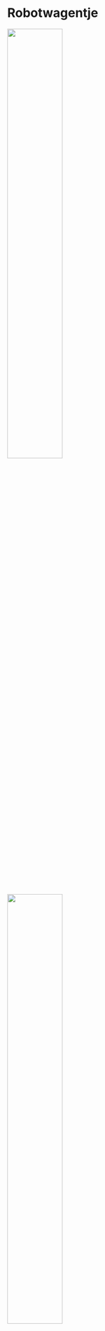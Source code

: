 # Robotwagentje

<img src="./pictures/as-is/robotwagen_as-is_total.jpg" width="50%"><br>


<img src="./pictures/AP_logo_basis_rgb.png" width="50%"><br>

<br>
<br>
<br>
<br>
<br>
<br>

Bavo Debraekeleer<br>
Docent: Marc Smets en Maarten Luyts<br>

Smart Systems, major Internet of Things, Elektronica-ICT<br>
AP Hogeschool<br>
Academiejaar 2021-2022

<a href="https://bavodebraekeleer.github.io/bavod-robotwagentje-analyse/#/">Robotwagentje Analyse GitHub Pages</a><br>
<a href="https://ap-it-gh.github.io/ssys-cursus/#/deliverables/analyse">Smart Systems GitHub Pages</a><br>


---

# Probleemstelling

Ontwerp van een schakelingen om een robotwagentje aan te sturen.
Dit opgedeeld in twee deel schakelingen.
Een hoofd PCB met een ESP32, als ook een dochter PCB met een ATMega en sensoren om de sturing te kunnen realiseren.
De vereisten zijn omschreven in de To-Be Situatie.

---

## As-Is Situatie

<img src="./pictures/as-is/robotwagen_as-is_total.jpg" width="50%">

Grote PCB met enkel through hole componenten en screw terminals.

Eigenschappen:
 - Gebruik ESP32-WROOM-32 Dev. Kit
 - Voltage Regulator LM7805 through hole
 - Motord river SN754410 through hole + 2x 2 motor pins: 1A, 1B, 2A, 2B
 - 4x LED's: 1x rood, 2x geel, 1x groen
 - LCD scherm module, I²C pins op PCB: GND, SDA, SCL, 3V3
 - Ultrasoon module aansluiting: 5V, TRIG, ECHO, GND
 - 3 voeding pins: 3V3, 5V, GND
 - 2 pin aansluiting: 3V3, PQ_L
 - 2x 2 GPIO spare pins

---

## To-Be Situatie of Systeemspecificaties

### Opdracht doelen

 - Sensoren toepassen in een praktische schakeling.
 - Voldoende materiaal genereren voor gebruik in het eerste jaar.
 - Besturing voorzien.


### Sturingsschakeling vereisten:

Dit is de hoofd PCB.

 - ESP32-WROVER-B microcontroller module zelf integreren in PCB.
 - SMD componenten gebruiken.
 - 2x UART connectoren
 - 3x I²C connectoren
 - Voltage regulator LDL1117 SMD
	- 5V
	- 3.3V
 - Polariteitsbeveiliging
 - 2x SMD Motor driver
	- 7.2V
	- 700mA (Start stroom = 6x nominale stroom)
	- Prijs < €1
	- EMK beveiligingsdiode in tegen polariteit. Misschien reeds aanwezig op IC. Best altijd extra diode bij plaatsen voor de zekerheid.
 - OLED-scherm met I²C-sturing op PCB
 - Mounting drill holes, voor bevestiging op wagentje
 - Batterij aansluiting (GND, VCC)


### Sensorenschakeling vereisten:

Samen op één dochter PCB of opgedeeld in meerdere PCB bordjes.

 - ATMega328p
 - Ultrasoon + IR afstandssensoren
 - 8 channel IR Line tracker


### Besturing

 - Modus selectie
 - Manuele bediengingsmodus
 - Automatisch rijden (afstandsmetingen)
 - Volgens vast patroon rijden (lijn volgen)

Er moeten ook een aantal verkeer signalisaties ontwikkeld worden zoals verkeerslichten, slagbomen, enz.<br>
Deze moeten dienen om de software van het wagentje te kunnen testen.

---

## Mindmap

### Interactieve Mindmap
<iframe width="1000" height="1000" src="https://miro.com/app/embed/uXjVOER2lsE=/?pres=1&frameId=3458764521281290834" frameBorder="0" scrolling="no" allowFullScreen></iframe>

### Mindmap afbeelding
<img src="./pictures/diagrams/mindmap.jpg" alt="Mindmap afbeelding" width="100%"><br>
<a href="./pictures/diagrams/mindmap.jpg">Minddmpa afbeelding openen.</a><br>


---

# Hardware Analyse

## Blokschema

### Interactief Blokschema
<iframe width="1000" height="1000" src="https://miro.com/app/embed/uXjVOEQMNko=/?pres=1&frameId=3458764523376607643" frameBorder="0" scrolling="no" allowFullScreen></iframe>

### Blokschema afbeelding
<img src="./pictures/diagrams/blokschema_v5.jpg" alt="Blokschema afbeelding" width="100%"><br>
<a href="./pictures/diagrams/blokschema_v5.jpg">Blokschema afbeelding openen.</a><br>


---

## Specificaties

Reference websites:
 - <a href="https://be.farnell.com/">Farnell</a><br>
 - <a href="https://www.mouser.be/">Mouser</a><br>
 - <a href="https://www.digikey.be/">Digi-Key</a><br>
 - <a href="https://www.tinytronics.nl/shop/nl">TinyTronics</a><br>
 - <a href="https://octopart.com/">Octopart</a><br>
 - <a href="https://componentsearchengine.com/">Component Search Engine</a><br>

### Hoofd PCB: Sturingsschakeling

#### Microcontroller

<table style="width: 100%">
<colgroup>
    <col span="1" style="width: 15%;">
    <col span="2" style="width: 30%;">
    <col span="3" style="width: 40%;">
	<col span="4" style="width: 25%;">
</colgroup>
<tr>
    <th>Naam</th>
    <th>Eigenschappen</th>
    <th>Argumentatie</th>
    <th>Data</th>
</tr>
<tr>
    <td>ESP32-WROVER</td>
    <td>
        <ul>
            	<li><b>ESP32 REV1 microcontroller</b></li>
		<li>Core: ESP32-D0WDQ6</li>
		<li>SPI flash: 4 MB, 32 Mbits, 3.3 V</li>
		<li>PSRAM: 64Mbits</li>
		<li>Crystal: 40 MHz</li>
            	<li>V<sub>cc</sub> = 3.0 - 3.6 V</li>
            	<li>I<sub>operating</sub> = 80 mA</li>
		<li>I<sub>min delivered by power supply</sub> = 500 mA</li>
		<li>Module interfaces: SD card, UART, SPI, SDIO, I2C, LED PWM, Motor PWM, I2S, IR, pulse counter, GPIO, capacitive touch sensor, ADC, DAC, TWAI.</li>
		<li>On-chip sensor: Hall sensor</li>
		<li>Operating temperature: -40°C ~ +85°C</li>
		<li><i>Eenheidsprijs: €5,50</i></li>
		<li><i>Lead time: onbekend (op voorraad)</i></li>
        </ul>
    </td>
	<td>
		ESP32 module die beschikbaar is in het labo.
	</td>
    <td>
		<a href="./datasheets/esp32-wrover_datasheet_en-1223875.pdf">Datasheet Module</a><br>
		<a href="./datasheets/esp32_datasheet_en.pdf">Datasheet ESP32</a><br>
		<a href="./datasheets/esp32_hardware_design_guidelines_en.pdf">Hardware Design Guidelines</a><br>
		<a href="https://www.tinytronics.nl/shop/nl/communicatie-en-signalen/draadloos/wi-fi/modules/esp32-wrover-wifi-module-pcb-antenne-aansluiting">Winkel TinyTronics</a><br>
	</td>
</tr>
<tr>
    <td>ESP32-WROOM-32</td>
    <td>
        <ul>
            	<li><b>ESP32 microcontroller</b></li>
		<li>Core: ESP32-D0WD</li>
		<li>SPI flash: 4 MB, 32 Mbits, 3.3 V</li>
		<li>Crystal: 40 MHz</li>
            	<li>V<sub>cc</sub> = 3.0 - 3.6 V</li>
            	<li>I<sub>operating</sub> = 80 mA</li>
		<li>I<sub>min delivered by power supply</sub> = 500 mA</li>
		<li>Module interfaces: SD card, UART, SPI, SDIO, I2C, LED PWM, Motor PWM, I2S, IR, pulse counter, GPIO, capacitive touch sensor, ADC, DAC, TWAI.</li>
		<li>On-chip sensor: Hall sensor</li>
		<li>Operating temperature: -40°C ~ +85°C</li>
		<li><i>Eenheidsprijs: €4,68</i></li>
		<li><i>Lead time: 10 weken (op voorraad)</i></li>
        </ul>
    </td>
	<td>
		Alternatieve versie van de ESP32 module.
	</td>
    <td>
		<a href="./datasheets/esp32_wroom_32d_esp32_wroom_32u_datasheet_en-1365844.pdf">Datasheet Module</a><br>
		<a href="./datasheets/esp32_datasheet_en.pdf">Datasheet ESP32</a><br>
		<a href="./datasheets/esp32_hardware_design_guidelines_en.pdf">Hardware Design Guidelines</a><br>
		<a href="https://www.digikey.be/nl/products/detail/espressif-systems/ESP32-WROOM-32/8544298">Winkel Digi-Key</a><br>
		<a href="https://www.elektor.nl/wemos-lolin-esp32-oled-display-module-for-arduino"Alternatieve kit met OLED</a><br>
	</td>
</tr>
</table>

#### Sturing

<table style="width: 100%">
<colgroup>
    <col span="1" style="width: 15%;">
    <col span="2" style="width: 30%;">
    <col span="3" style="width: 40%;">
	<col span="4" style="width: 25%;">
</colgroup>
<tr>
    <th>Naam</th>
    <th>Eigenschappen</th>
    <th>Argumentatie</th>
    <th>Data</th>
</tr>
<tr>
    <td>SN754410NE</td>
    <td>
        <ul>
            	<li><b>Quadruple Half-H Driver</b></li>
		<li>Through-hole IC met 2 drivers</li>
		<li>Package: DIP</li>
            	<li>V<sub>cc</sub> = -0.5 - +36 V</li>
		<li>V<sub>O</sub> = -3 - +3 V</li>
            	<li>I<sub>O</sub> = ±1 A</li>
		<li>Power dissipation P<sub>D</sub> = 2.078 W</li>
		<li>Minimized Power Dissipation</li>
		<li><i>Eenheidsprijs: 2,93 - 2,48€</i></li>
		<li><i>Lead time: 26 weken (op voorraad)</i></li>
        </ul>
    </td>
    <td>
	    	Motor driver through-hole als vervanging door laattijdige beschikbaarheid van de TC78H621FN.
	    	Deze is duurder, maar was reeds beschikbaar in het labo.
	    	Heeft ook een veel betere power dissipatie.
	    	
	</td>
    <td>
		<a href="./datasheets/sn754410.pdf">Datasheet</a><br>
	    	<a href="https://www.ti.com/product/SN754410?utm_source=google&utm_medium=cpc&utm_campaign=asc-mdbu-null-prodfolderdynamic-cpc-pf-google-wwe&utm_content=prodfolddynamic&ds_k=DYNAMIC+SEARCH+ADS&DCM=yes&gclid=CjwKCAjwqauVBhBGEiwAXOepkR7X_TbQLSMPEBN6Gi4rnnN5Pa6-_hU9Kx01femBMrHHq_HA4ZuNsRoCKgEQAvD_BwE&gclsrc=aw.ds">Website fabrikant</a><br>
		<a href="https://be.farnell.com/texas-instruments/sn754410ne/ic-peripheral-driver-half-h-1a/dp/3118977?ost=SN754410">Winkel Farnell</a><br>
	</td>
</tr>
<tr>
    <td>TC78H621FNG</td>
    <td>
        <ul>
            	<li><b>Stepping motor drivers</b></li>
		<li>Full, Half step resolution / Phase inputs</li>
		<li>2-phase bipolar stepper + full bridge driver</li>
		<li>SMD IC met 2 drivers</li>
		<li>Package: P-TSSOP16-0505-0.65-001</li>
            	<li>V<sub>cc</sub> = 2.8 - 14 V</li>
		<li>V<sub>OUT</sub> = 18 V</li>
            	<li>I<sub>OUT</sub> = 1.1 A</li>
		<li>Power dissipation P<sub>D</sub> = 0.78 W</li>
		<li><i>Eenheidsprijs: 1,66 - 0,82€</i></li>
		<li><i>Lead time: 26 weken (op voorraad)</i></li>
        </ul>
    </td>
    <td>
	    	Motor driver aangegeven door docent als te gebruiken IC en op voorraad in het labo.
	    	
	</td>
    <td>
		<a href="./datasheets/TC78H621FNG_TOSC-S-A0003869562-1.pdf">Datasheet</a><br>
	    	<a href="https://toshiba.semicon-storage.com/ap-en/semiconductor/product/motor-driver-ics/stepping-motor-driver-ics/detail.TC78H621FNG.html">Website fabrikant</a><br>
		<a href="https://www.digikey.com/en/products/detail/toshiba-semiconductor-and-storage/TC78H621FNG-EL/9351603">Winkel Digi-Key</a><br>
	</td>
</tr>
<tr>
    <td>LA6583MC-AH</td>
    <td>
        <ul>
            	<li><b>Motor driver</b></li>
		<li>Single Phase Driver With Hall Sensor Method (no Speed Control)</li>
		<li>SMD IC</li>
		<li>Output Configuration: Half Bridge, 2 outputs</li>
            	<li>V<sub>cc</sub> = 2.8 - 14 V</li>
		<li>V<sub>cc max</sub> = 15 V</li>
		<li>I<sub>cc drive</sub> = 4 - 6 - 9 mA</li>
            	<li>I<sub>OUT max</sub> = 800 mA</li>
		<li><i>Eenheidsprijs: 0,526€</i></li>
		<li><i>Lead time: onbekend (op voorraad)</i></li>
        </ul>
    </td>
    <td>
	    	Alternatieve Motor Driver als eerste voorgesteld door docent.
		Deze Motor Driver heeft twee outputs en wordt gebruikt om één motor aan te sturen in twee richtingen.
		Voor twee motors zijn er dus twee nodig in de schakeling.
		Een enkele IC om de twee motors aan te sturen komt veel duurder uit of zijn niet op voorraad.
		<a href="https://www.mouser.be/ProductDetail/Toshiba/TB6612FNGC8EL?qs=rsevcuukUAy2UalRuv4E%2FQ%3D%3D">Alternatief: TB6612FNG</a><br>
	</td>
    <td>
		<a href="./datasheets/LA6583MC-AH.pdf">Datasheet</a><br>
		<a href="https://be.farnell.com/on-semiconductor/la6583mc-ah/mtr-drvr-sngl-phase-fan-motor/dp/2728202?st=LA6583MC-AH">Winkel</a><br>
	</td>
</tr>
<tr>
    <td>Merkloos OLED 0.96" SPI</td>
    <td>
        <ul>
		<li><b>0.96" OLED Display 128x64</b></li>
		<li>V<sub>cc</sub> = 3.3 - 5 V</li>
		<li>I<sub>cc</sub> = 9 - 15 mA</li>
		<li>Controller: SSD1315</li>
		<li>Comm protocol: SPI of I²C</li>
		<li>Connector: 7 PIN's</li>
		<li>Afmetingen: 27.8 x 27.3 x 4.3 mm</li>
		<li>Drill holes: 2 mm diameter, ~1 mm van de rand</li>
		<li><i>Eenheidsprijs: €4,60 - €7,00</i></li>
		<li><i>Lead time: onbekend (op voorraad)</i></li>
        </ul>
    </td>
    <td>
		Er wordt hier gekozen voor een module omdat losse OLED displays moeilijk vindbaar zijn en/of duurder uitkomen, en meer werk zijn.
		Deze merkloze verzie is op voorraad in het labo en kan werken op I²C mits kleine aanpassingen aan de PCB.
		I²C aansluitingen: D0 = SCL, D1 = SDA, DC & CS = GND, RST = Solderen
		Goedkoper alternatief: Seeed Studio Grove 104020208
		<a href="https://www.distrelec.biz/en/ssd1315-grove-96-128-64-monochrome-oled-display-seeed-studio-104020208/p/30164993?utm_source=octoX&utm_medium=cse&utm_campaign=octo-feed&ext_cid=ceoctaqzzen-na">Winkel Distrelec</a><br>
		<a href="https://wiki.seeedstudio.com/Grove-OLED-Display-0.96-SSD1315/">Fabrikant product info</a><br>
		Enkele alternatieven van TinyTronics met I²C PIN connectors in meerdere formaten:
		<a href="https://www.tinytronics.nl/shop/nl/displays/oled/0.96-inch-oled-display-128*64-pixels-wit-i2c">0.96" 128x64 SSD1306 voor €7,00</a><br>
		<a href="https://www.tinytronics.nl/shop/nl/displays/oled/1.3-inch-oled-display-128*64-pixels-wit-i2c">1.3" 128x64 SSH1106 voor €8,00</a><br>
		<a href="https://www.tinytronics.nl/shop/nl/displays/oled/1.5-inch-oled-display-128*128-pixels-wit-i2c">1.5" 128x128 SSD1327 voor €10,00</a><br>
		 <a href="https://www.tinytronics.nl/shop/nl/kabels-en-connectoren/kabels-en-adapters/jst-compatible/wemos-i2c-kabel-sh1.0-4p-10cm">JST 4P kabel I²C</a><br>
		<a href="https://www.tinytronics.nl/shop/nl/kabels-en-connectoren/connectoren/jst-compatible/jst-xh-krimpstekker-en-behuizing-set">JST-HX stekkers set</a><br>
	</td>
    	<td>
		<a href="./datasheets/OEL_Display_Module_SJY-2864KSWPG01.pdf">OLED Module Datasheet</a><br>
		<a href="https://www.tinytronics.nl/shop/nl/displays/oled/0.96-inch-oled-display-128*64-pixels-blauw">Winkel TinyTronics</a><br>
		<a href="https://github.com/olikraus/u8g2">Bibliotheek: U8g2</a><br>
	</td>
</tr>
</table>

#### Voeding

<table style="width: 100%">
<colgroup>
    <col span="1" style="width: 15%;">
    <col span="2" style="width: 30%;">
    <col span="3" style="width: 40%;">
	<col span="4" style="width: 25%;">
</colgroup>
<tr>
    <th>Naam</th>
    <th>Eigenschappen</th>
    <th>Argumentatie</th>
    <th>Data</th>
</tr>
<tr>
    <td>Conrad Energy LiPo accupack</td>
    <td>
        <ul>
            	<li><b>LiPo softcase accupack</b></li>
            	<li>V<sub>nomonaal</sub> = 7.4 V</li>
            	<li>I<sub>nominaal</sub> =  1200 mAh</li>
		<li>Aantal cellen: 2</li>
		<li>Belastbaarheid: 20 C</li>
		<li>Aansluiting: XT60, XH-balancer</li>
		<li>Afmetingen: 112 x 35 x 19 mm</li>
		<li><i>Eenheidsprijs: €16,49</i></li>
		<li><i>Lead time: onbekend (op voorraad)</i></li>
        </ul>
    </td>
    <td>
		Zelfde batterij als in de As-Is situatie blijft behouden.
	</td>
    <td>
		<a href="./datasheets/accu.pdf">Datasheet</a>
		<a href="https://www.conrad.be/nl/p/conrad-energy-lipo-accupack-7-4-v-2400-mah-aantal-cellen-2-20-c-softcase-xt60-1344133.html?t=1&utm_source=google&utm_medium=surfaces&utm_term=1344133&utm_content=free-google-shopping-clicks&utm_campaign=shopping-feed&vat=true&gclid=CjwKCAjwxOCRBhA8EiwA0X8hi6Dpvaew0u-kTnIyrUmKE2RRHzkksSaw41QoJ36AmjOCY1n-dP7VnRoC240QAvD_BwE&gclsrc=aw.ds&tid=13894944235_122657379817_pla-301443522443_pla-1344133&WT.srch=1">Winkel Conrad</a><br>
	</td>
</tr>
<tr>
    <td>LDL1117S50R</td>
    <td>
        <ul>
            	<li><b>Voltage Regulator 5 V</b></li>
		<li>Package: SOT223 SMD</li>
		<li>V<sub>output</sub> = 5 V</li>
            	<li>V<sub>input</sub> = 2.5 - 18 V</li>
            	<li>I<sub>output</sub> = 1.2 A</li>
		<li><i>Eenheidsprijs: €0,56</i></li>
		<li><i>Lead time: 52 weken (lage voorraad)</i></li>
        </ul>
    </td>
    <td>
		Eenvoudige en goedkope LDO regulator.
		Alternatieven die 3.3 en 5 V in één package doen hebben een lage I<sub>output</sub>.
		Alternatief voorbeeld:
		<a href="https://www.mouser.be/ProductDetail/Microchip-Technology-Micrel/MIC5211-LXYM6-TR?qs=U6T8BxXiZAWZW72McTiFRQ%3D%3D">MIC5211-LXYM6-TR</a>
    </td>
    <td>
		<a href="./datasheets/LDL1117_algemeen.pdf">Datasheet algemeen</a><br>
		<a href="./datasheets/LDL1117_SOT223_specific.pdf">Datasheet SOT223</a><br>
		<a href="https://www.mouser.be/ProductDetail/STMicroelectronics/LDL1117S50R?qs=AQlKX63v8RsuN9BQFiVf%2Fg%3D%3D">Winkel Mouser</a><br>
		<a href="https://www.avnet.com/shop/us/products/stmicroelectronics/ldl1117s50r-3074457345642528941?CMP=EMA_Octopart_inventoryfeed_VSE">Winkel AVNET (op voorraad)</a>
	</td>
</tr>
</table>
<table style="width: 100%">
<colgroup>
    <col span="1" style="width: 15%;">
    <col span="2" style="width: 30%;">
    <col span="3" style="width: 40%;">
	<col span="4" style="width: 25%;">
</colgroup>
<tr>
    <td>LDL1117S33R</td>
    <td>
        <ul>
            	<li><b>Voltage Regulator</b></li>
		<li>Package: SOT-223 SMD</li>
		<li>V<sub>output</sub> = 5 V</li>
            	<li>V<sub>input</sub> = 2.5 - 18 V</li>
            	<li>I<sub>output</sub> = 1.2 A</li>
		<li><i>Eenheidsprijs: €0,56</i></li>
		<li><i>Lead time: 52 weken (op voorraad)</i></li>
        </ul>
    </td>
    <td>
		Eenvoudige en goedkope LDO regulator.
		Alternatieven die 3.3 en 5 V in één package doen hebben een lage I<sub>output</sub>.
	</td>
    <td>
		<a href="./datasheets/LDL1117_algemeen.pdf">Datasheet algemeen</a><br>
		<a href="./datasheets/LDL1117_SOT223_specific.pdf">Datasheet SOT223</a><br>
		<a href="https://www.mouser.be/ProductDetail/STMicroelectronics/LDL1117S33R?qs=AQlKX63v8Rt9Bf6AWSrbFg%3D%3D">Winkel Mouser</a><br>
		<a href="https://uk.farnell.com/stmicroelectronics/ldl1117s33r/ldo-fixed-3-3v-1-2a-sot-223-3/dp/2729708?st=ldl1117s33r">Winkel Farnell</a><br>
	</td>
</tr>
<tr>
    <td>DMG3414U</td>
    <td>
        <ul>
            	<li><b>Polariteitsbeveiliging N-channel MOSFET</b></li>
		<li>Package: SOT-23 SMD</li>
            	<li>V<sub>ds</sub> = 20 V</li>
            	<li>I<sub>d</sub> = 4.2 A</li>
		<li>R<sub>ds(on)</sub> = 0.019 ohm</li>
		<li>V<sub>gs(th)</sub> = 500 mV</li>
		<li>P<sub>d</sub> = 780 mW</li>
		<li><i>Eenheidsprijs: 0,72€</i></li>
		<li><i>Lead time: 52 weken (op voorraad)</i></li>
        </ul>
    </td>
    <td>
		Een N-channel MOSFET met lage R<sub>ds(on)</sub> op de negatieve voedingslijn geeft de beste batterij levensduur volgens onderzoek.
		De DMG3414U heeft een lage threshold spanning zodat deze ook geleid bij lage spanningen, en een V<sub>ds</sub> en I<sub>d</sub> die hoog genoeg zijn zodat de MOSFET niet stuk gaat in deze schakeling met 7.2 V batterij.
		<a href="./datasheets/Polariteitsbeveiliging_dt94-8.pdf">Polariteitsbeveiliging onderzoek</a><br>
		<a href="http://www.irf.com/technical-info/designtp/dt94-8.pdf">Web download (bron)</a><br>
		<a href="https://www.elektormagazine.nl/magazine/elektor-199907/39665>Uitleg.</a><br>
		<a href="https://www.circuitsonline.net/forum/view/50988>Uitleg.</a><br>
	</td>
    <td>
		<a href="./datasheets/DMG3414U_N-MOSFET.pdf">Datasheet</a><br>
		<a href="https://nl.farnell.com/diodes-inc/dmg3414u/mosfet-n-ch-w-diode-20v-4-2a-sot23/dp/2061404?st=mosfet%20n%20smd">Winkel Farnell</a><br>
	</td>
</tr>
<tr>
    <td>Mini USB type B connector</td>
    <td>
        <ul>
            	<li><b>SMD USB connector</b></li>
		<li>Package: SMD/SMT</li>
		<li>V<sub>nom</sub> = 30 V</li>
		<li>I<sub>nom</sub> = 1 A</li>
            	<li>Number of contacts: 5</li>
            	<li>Isolatieweerstand: 100 MOhms</li>
		<li><i>Eenheidsprijs: ~€1,00</i></li>
		<li><i>Lead time: 32 weken (op voorraad)</i></li>
        </ul>
    </td>
    <td>
	    	Alternatieve USB-poort.
		Om het testen en programmeren eenvoudiger te maken wordt er gekozen om ook een Mini USB poort te voorzien.
		Deze kan 5V voeding voorzien en als aangesloten op een UART poort ook de microcontrollers programmeren zoals het is op de Arduino Nano.
		Hiervoor is er ook het volgende component nodig, een USB Interface IC met USB naar UART Bridge.
    </td>
    <td>
		<a href="./datasheets/molex_USB-Mini-B_SMDconnector.pdf">Datasheet</a><br>
		<a href="https://eu.mouser.com/ProductDetail/Molex/67503-1020?qs=7zcQ9RRVJlhHWuXYKEhKMg%3D%3D">Winkel Mouser</a><br>
	</td>
</tr>
<tr>
    <td>USB4085-GF-A</td>
    <td>
        <ul>
            	<li><b>USB-C USB2.0 connector</b></li>
		<li>Package: through hole</li>
		<li>V<sub>rating</sub> = 20 V DC</li>
		<li>I<sub>rating VBUS</sub> = 3.00 A</li>
		<li>I<sub>rating GND</sub> = 4.25 A</li>
		<li>I<sub>rating VCONN</sub> = 1.25 A</li>
		<li>I<sub>rating other pins</sub> = 0.25 A</li>
		<li><i>Eenheidsprijs: €0,92 - 0,64</i></li>
		<li><i>Lead time: 16 weken (op voorraad)</i></li>
        </ul>
    </td>
    <td>
	    	Alternatieve USB-poort op voorraad in het labo, maar wel through-hole.
	    	Voordeel van future proofing met USB-C tegenover andere USB types.
    </td>
    <td>
		<a href="./datasheets/USB-C_2.0_USB4085-GF-A.pdf">Datasheet</a><br>
		<a href="https://www.digikey.nl/nl/products/detail/gct/USB4085-GF-A/9859733">Winkel Digi-Key</a><br>
	</td>
</tr>
<tr>
    <td>USB4110-GF-A</td>
    <td>
        <ul>
            	<li><b>USB-C USB2.0 SMD connector</b></li>
		<li>Klemtype: through hole</li>
		<li>V<sub>rating</sub> = 20 V DC</li>
		<li>I<sub>rating VBUS</sub> = 3.00 A</li>
		<li>I<sub>rating GND</sub> = 4.25 A</li>
		<li>I<sub>rating VCONN</sub> = 1.25 A</li>
		<li>I<sub>rating other pins</sub> = 0.25 A</li>
		<li><i>Eenheidsprijs: €1,27 - 0,79</i></li>
		<li><i>Lead time: 16 weken (op voorraad)</i></li>
        </ul>
    </td>
    <td>
	    	Gebruikte USB-poort. SMD versie van de USB4085-GF-A en gemakkelijker met de hand soldeerbaar, maar iets duurder.
	    	Voordeel van future proofing met USB-C.
    </td>
    <td>
		<a href="./datasheets/USB4110-2888203.pdf">Datasheet</a><br>
		<a href="https://www.mouser.be/ProductDetail/640-USB4110-GF-A">Winkel Mouser</a><br>
	</td>
</tr>
<tr>
    <td>FTDI FT232RL-REEL</td>
    <td>
        <ul>
            	<li><b>USB Interface IC: USB naar UART Bridge</b></li>
		<li>Package: SSOP-28 SMD/SMT</li>
		<li>V<sub>cc</sub> = 3.3 - 5.25 V</li>
		<li>I<sub>operationeel</sub> = 25 mA</li>
            	<li>Standaard: USB 2.0</li>
            	<li>Interfacetype: UART</li>
		<li><i>Eenheidsprijs: ~€3,00 - 4,00</i></li>
		<li><i>Lead time: onbekend (niet op voorraad)</i></li>
        </ul>
    </td>
    <td>
	    	Alternatief.
		Dit component is nodig om de USB poort te verbinden met de microcontroller.
		Verder zijn volgende componenten, naast weerstanden en condensatoren, vereist voor een correcte werking:
		<ul>
            		<li>Schottky Diode: <a href="https://octopart.com/ss1p3l-m3%2F84a-vishay-42865893?r=sp">SS1P3L</a> of <a href="https://octopart.com/mbr0520lt1g-onsemi-2933?r=sp">MBR0520LT1</a></li>
			<li>Fuse/zekering: <a href="https://octopart.com/mf-fsmf050x-2-bourns-10470804?r=sp">MFFSMF050</a></li>
			<li>Reset knop: <a href="https://eu.mouser.com/ProductDetail/CK/PTS636-SK50-SMTR-LFS?qs=vLWxofP3U2y5oRNZdHfrFw%3D%3D">PTS363</a> of <a href="https://eu.mouser.com/ProductDetail/Panasonic/EVQ-P2F02K?qs=WwqriLBepZsV0QucKJ89rg%3D%3D">EVQ-P2F02K</a>
        	</ul>
    </td>
    <td>
		<a href="./datasheets/DS_FT232R_USB-UART.pdf">Datasheet</a><br>
		<a href="https://eu.mouser.com/ProductDetail/Molex/67503-1020?qs=7zcQ9RRVJlhHWuXYKEhKMg%3D%3D">Winkel Mouser</a><br>
		<a href="https://uk.farnell.com/ftdi/ft232rl-reel/ic-usb-to-uart-smd-28ssop/dp/1146032?CMP=GRHB-OCTOPART#anchorTechnicalDOCS">Winkel Farnell</a><br>
		<a href="https://www.digikey.be/en/products/detail/FT232RL-REEL/768-1007-6-ND/1836408?curr=usd&utm_campaign=buynow&utm_medium=aggregator&utm_source=octopart">Winkel Digi-Key</a><br>
	</td>
</tr>
<tr>
    <td>CP2102N-A02-GQFN28R</td>
    <td>
        <ul>
            	<li><b>USB Interface IC: USB naar UART Bridge</b></li>
		<li>Package: QFN-28 SMD/SMT</li>
		<li>V<sub>cc</sub> = 3.0 - 3.6 V</li>
		<li>I<sub>operationeel</sub> = 13.7 mA</li>
            	<li>Standaard: USB 2.0</li>
            	<li>Interfacetype: UART</li>
		<li><i>Eenheidsprijs: ~€2,00</i></li>
		<li><i>Lead time: 40 weken (niet op voorraad)</i></li>
        </ul>
    </td>
    <td>
		Gebruikte USB interface die op voorraad is in het labo en daarom gebruikt wordt.
    </td>
    <td>
		<a href="./datasheets/CP2102N-A02-GQFN28R.pdf">Datasheet</a><br>
		<a href="https://eu.mouser.com/ProductDetail/Silicon-Labs/CP2102N-A02-GQFN28R?qs=u16ybLDytRag4qKvSH3fTw%3D%3D">Winkel Mouser</a><br>
		<a href="https://www.digikey.com/en/products/detail/CP2102N-A02-GQFN28R/336-5890-1-ND/9863483?curr=usd&utm_campaign=buynow&utm_medium=aggregator&utm_source=octopart">Winkel Digi-Key</a><br>
	</td>
</tr>
<tr>
    <td>TXU0204QPWRQ1 Level Shifter</td>
    <td>
        <ul>
            	<li><b>4 bit Fixed Direction Voltage Level Translator</b></li>
		<li>Package: TSSOP-14 SMD/SMT</li>
		<li>V<sub>cc</sub> = 1.08 - 5.5 V</li>
		<li>I<sub>operationeel</sub> = 6 uA</li>
		<li>Signaalvertraging 96 ns</li>
            	<li>Aantal kanalen: 4 channel</li>
            	<li>Push-pull level shifting: UART, SPI, JTAG</li>
		<li>Uitgangstype: 3-State</li>
		<li>Datasnelheid: 200 Mb/s
		<li><i>Eenheidsprijs: ~€0,42 - 0,94</i></li>
		<li><i>Lead time: 9 weken (op voorraad)</i></li>
        </ul>
    </td>
    <td>
	    	Alternatief. Zelf met componenten level shifter gemaakt.
		Om de USB interface ook te kunnen gebruiken voor de ESP32, die logische niveaus heeft van 3.3 V ipv 5 V, is er een level shifter nodig.
		De UART verbinding kan ook gebruikt worden om met andere toestellen te communiceren met logische niveaus van 5 V.
	    	Uiteindelijk niet gebruikt. Door alternatieve USB interface die op 3.3 V TTL werkt is er maar één opttionele level shifter meer nodig en deze wordt opgebouwd zonder IC.
    </td>
    <td>
		<a href="./datasheets/Level_Shifter_TXU0204QPWRQ1.pdf">Datasheet</a><br>
		<a href="https://eu.mouser.com/ProductDetail/Texas-Instruments/TXU0204QPWRQ1?qs=QNEnbhJQKvbo%252BW7%2Fo1U3Qg%3D%3D">Winkel Mouser</a>
	</td>
</tr>
</table>

---

### Dochter PCB: Sensorenschakeling

#### Microcontroller

<table style="width: 100%">
<colgroup>
    <col span="1" style="width: 15%;">
    <col span="2" style="width: 30%;">
    <col span="3" style="width: 40%;">
	<col span="4" style="width: 25%;">
</colgroup>
<tr>
    <th>Naam</th>
    <th>Eigenschappen</th>
    <th>Argumentatie</th>
    <th>Data</th>
</tr>
<tr>
    <td>ATMega328p-AN</td>
    <td>
        <ul>
            <li>SPI flash: 4 MB, 32 Mbits, 3.3 V</li>
            <li>V<sub>cc</sub> = 5 V</li>
            <li>V<sub>max</sub> = 6 - 20 V</li>
	    <li>I<sub>per I/O pin</sub> = 40 mA</li>
	    <li>I<sub>3V3 I/O pin</sub> = 50 mA</li>
	    <li><i>Eenheidsprijs: ~ €3,00</i></li>
	    <li><i>Lead time: 76 weken (niet op voorraad)</i></li>
        </ul>
    </td>
    <td>
		De sensoren moeten op een apart bordje komen zodat de line tracker dicht tegen de grond zit.
		Omdat hiervoor zeer veel verbindingen vereist zijn is het eenvoudiger om een extra microcontroller te voorzien.
		Op die manier is er maar één enkele I²C verbinding nodig tussen de twee bordjes.
		Er wordt hier gekozen om een ATMega328p te embedden in de PCB zodat een vergelijkbare schakeling aan de Arduino Nano wordt bekomen.
		Iets waarmee studenten reeds vertrouwd zijn en een goede oefening.
    </td>
    <td>
		<a href="./datasheets/ATMega328p.pdf">Datasheet ATMega328p</a><br>
		<a href="./datasheets/Arduino_Nano.pdf">Datasheet Arduino Nano</a><br>
		<a href="https://docs.arduino.cc/hardware/nano">Officiële documentatie Arduino Nano</a><br>
		<a href="https://store.arduino.cc/products/arduino-nano">Winkel Arduino</a><br>
		<a href="https://octopart.com/search?q=ATMega328p-a&currency=USD&specs=0">Winkels</a><br>
	</td>
</tr>
<tr>
    <td>Crystal HC49SM-16-30-50-60-16-ATF</td>
    <td>
        <ul>
	    <li>Frequency nominal: 16 MHz</li>
            <li>Frequency stability: 50 ppm</li>
            <li>Load capacitance: 16 pF</li>
	    <li>Crystal case: SMD, 11.4 x 4.65 mm</li>
	    <li><i>Eenheidsprijs: €0,284</i></li>
	    <li><i>Lead time: onbekend (op voorraad)</i></li>
        </ul>
    </td>
    <td>SMD crystal voor de ATMega.</td>
    <td>
		<a href="./datasheets/Crystal_HC49SM_1667017.pdf">Datasheet</a><br>
		<a href="https://be.farnell.com/multicomp/hc49sm-16-30-50-60-16-atf/crystal-hc-49-4hsmx-16-0mhz/dp/1667017RL">Winkel Farnell</a>
    </td>
</tr>
<tr>
    <td>PCF8574</td>
    <td>
	<ul>
		<li><b>Remote 8-bit I/O Expander I²C</b></li>
		<li>V<sub>cc</sub> = 2.5 - 6 V</li>
		<li>I<sub>cc Operating</sub> = 40 - 100 μA</li>
		<li>I<sub>cc Standby</sub> = 2.5 - 10 μA</li>
		<li><i>Eenheidsprijs: €</i></li>
		<li><i>Lead time: </i></li>
        </ul>
    </td>
    <td>
		Als alternatief voor het werken met een extra microcontroller kan er ook gebruik gemaakt worden voor een I/O expander.
		Deze kan de D1-D8 outputs van de line tracker's IR sensors opvangen en via I²C doorsturen waardoor de de vereiste GPIO pins op de ESP32 herleid worden naar 3.
	</td>
    <td>
		<a href="./datasheet/PCF8574_IOExpander_TI.pdf">Datasheet TI</a><br>
		<a href="./datasheet/PCF8574_IOExpander_NXP.pdf">Datasheet NXP</a><br>
		<a href="https://www.mouser.be/ProductDetail/Texas-Instruments/PCF8574DGVR?qs=wgAEGBTxy7kn%2FU04Mebwcg%3D%3D">Winkel Mouser PCF8574DGVR</a><br>
		<a href="https://be.farnell.com/nxp/pcf8574t-3-512/i-o-expander-8bit-remote-so-16/dp/1506644?st=pcf8574">Winkel Farnell PCF8574T/3,512</a><br>
	</td>
</tr>
</table>

#### Sensoren

<table style="width: 100%">
<colgroup>
    <col span="1" style="width: 15%;">
    <col span="2" style="width: 30%;">
    <col span="3" style="width: 40%;">
	<col span="4" style="width: 25%;">
</colgroup>
<tr>
    <th>Naam</th>
    <th>Eigenschappen</th>
    <th>Argumentatie</th>
    <th>Data</th>
</tr>
<tr>
    <td>MJKDZ MIR-3.0Y</td>
    <td>
        <ul>
            	<li><b>8x IR Line Tracking Module</b></li>
            	<li>V<sub>cc</sub> = 3 - 5 V</li>
            	<li>I<sub>max</sub> = ? mA</li>
		<li>Bereik (max. bij 5V) = 40 mm</li>
		<li>Afmetingen LxB: 17 x 67 mm</li>
		<li><i>Eenheidsprijs: €6,00</i></li>
		<li><i>Lead time: onbekend (op voorraad)</i></li>
        </ul>
    </td>
    <td>
		Gegeven in de opgave.
		
		Alternatief met PIN uitleg: <a href="https://einstronic.com/product/hy-s301-8-channel-line-tracking-sensor-module/">HY-S301</a><br>
	</td>
    <td>
		<a href="http://www.mjkdz.com/mjkdz/products/18365968.html">Fabrikant website</a><br>
		<a href="https://www.tinytronics.nl/shop/nl/sensoren/optisch/infrarood/8x-ir-lijn-tracking-module-40mm-bereik">Winkel TinyTronics</a><br>
	</td>
</tr>

<tr>
    <td>Sharp GP2Y0A21YK0F</td>
    <td>
        <ul>
		<li><b>IR-afstandssensor</b></li>
		<li>V<sub>cc</sub> = 4.5 - 5.5 V</li>
		<li>I<sub>typ</sub> = 30 mA</li>
		<li>Bereik: 50 - 800 mm</li>
		<li>Afmetingen: 29.5 x 13 x 13.5 mm</li>
		<li><i>Eenheidsprijs: €5,50 - 12,06</i></li>
		<li><i>Lead time: 16 weken (op voorraad)</i></li>
        </ul>
    </td>
    <td>
		Op voorraad in het labo.
		Mogelijke variaties in exacte type en de bijhorende output spanning.
	</td>
    <td>
		<a href="./datasheets/Sharp_GP2Y0A21YK0F.pdf">Datasheet</a><br>
		<a href="https://www.tinytronics.nl/shop/nl/sensoren/afstand/sharp-optische-afstandsensor-gp2y0a21yk0f">Winkel TinyTronics</a><br>
		<a href="https://be.farnell.com/sharp/gp2y0a21yk0f/sensor-distance-analogue/dp/1243869?ost=gp2y0a21yk0f">Winkel Farnell</a><br>
		<a href="https://www.mouser.be/ProductDetail/Sharp-Microelectronics/GP2Y0A21YK0F?qs=5S%2F4hkdqNNcI0gpWLEuQ8w%3D%3D">Winkel Mouser</a><br>
	</td>
</tr>
<tr>
    <td>HC-SR04</td>
    <td>
        <ul>
           	<li><b>Ultrasoon afstandssensor</b></li>
           	<li>V<sub>cc</sub> = 5 V</li>
           	<li>I<sub>cc</sub> = <2 - 15 mA</li>
			<li>Bereik: 20 - 4500 mm</li>
			<li>Resolutie: 3 mm</li>
			<li>Sensor hoek: <15°</li>
			<li>Ultrasone freq.: 40 kHz</li>
			<li><i>Eenheidsprijs: €3,00 - 7,21</i></li>
			<li><i>Lead time: 16 weken (op voorraad)</i></li>
        </ul>
    </td>
    <td>
		Op voorraad in het labo.
		Wat variatie in technische gegevens tussen leveranciers. Goed nakijken of het 3 V of 5 V logica betreft.
	</td>
    <td>
		<a href="./datasheets/distance_measurement_ultrasound_hcsr04-2489278.pdf">Datasheet</a><br>
		<a href="./datasheets/HC-SR04_Adafruit_Product_Overview_3942.pdf">Data and application notes.</a><br>
		<a href="https://www.tinytronics.nl/shop/nl/sensoren/afstand/ultrasonische-sensor-hc-sr04">Winkel TinyTronics</a><br>
		<a href="https://www.mouser.be/ProductDetail/Adafruit/3942?qs=byeeYqUIh0OD1hDPcrj%252BAQ%3D%3D">Winkel Mouser (Adafruit)</a><br>
		<a href="https://www.mouser.be/ProductDetail/OSEPP-Electronics/HC-SR04?qs=wNBL%252BABd93PqZEhuhHkuOw%3D%3D">Winkel Mouser (SEPP)</a><br>
		<a href="https://www.osepp.com/downloads/HCSR04_Library.zip">OSEPP Library</a><br>
		<a href="https://create.arduino.cc/projecthub/abdularbi17/ultrasonic-sensor-hc-sr04-with-arduino-tutorial-327ff6">Arduino tutorial</a><br>
	</td>
</tr>
</table>

---


## Elektrische Schema's en PCB's

### Sturingsschakeling

<img src="./pictures/pcb/Sturingsschakeling_PCBv5.0_schema.png" width="100%"><br>
<a href="./pictures/pcb/Sturingsschakeling_schema_v5.0.fsch">Schematic File</a><br>


<img src="./pictures/pcb/Sturingsschakeling_PCBv5.0_layout-top.png" width="33%"><img src="./pictures/pcb/Sturingsschakeling_PCBv5.0_3D-top.png" width="33%"><img src="./pictures/pcb/Sturingsschakeling_PCBv5.0_prototype-top.jpg" width="33%">

<img src="./pictures/pcb/Sturingsschakeling_PCBv5.0_layout-bottom.png" width="33%"><img src="./pictures/pcb/Sturingsschakeling_PCBv5.0_3D-bottom.png" width="33%"><img src="./pictures/pcb/Sturingsschakeling_PCBv5.0_prototype-bottom.jpg" width="33%">

<img src="./pictures/pcb/Sturingsschakeling_PCBv5.0_3D-pers.png" width="70%"><img src="./pictures/pcb/Sturingsschakeling_PCBv5.0_3D-side.png" width="30%">

<iframe src="https://mymsn8893.autodesk360.com/shares/public/SH35dfcQT936092f0e4315df622c6781a3b6?mode=embed" width="1024" height="768" allowfullscreen="true" webkitallowfullscreen="true" mozallowfullscreen="true"  frameborder="0"></iframe>

<img src="./pictures/pcb/Sturingsschakeling_PCBv5.0_prototype-soldered-top1.jpg" width="50%"><img src="./pictures/pcb/Sturingsschakeling_PCBv5.0_prototype-soldered-bottom1.jpg" width="50%">
<img src="./pictures/pcb/Sturingsschakeling_PCBv5.0_prototype-soldered-top2.jpg" width="50%"><img src="./pictures/pcb/Sturingsschakeling_PCBv5.0_prototype-soldered-bottom2.jpg" width="50%">


### Sensorenschakelingen

#### Sensorenschakeling

Combineerd alle sensoren op één PCB met twee lagen.

<img src="./pictures/pcb/Sensorschakeling_PCBv2.3_schematic.png" width="100%"><br>
<a href="./pictures/pcb/Sensorenschakeling_schema_v2.3.fsch">Schematic File</a><br>


<img src="./pictures/pcb/Sensorschakeling_PCBv2.3_layout.png" width="33%"><img src="./pictures/pcb/Sensorschakeling_PCBv2.3_3D-top.png" width="33%"><img src="./pictures/pcb/Sensorschakeling_PCBv2.3_3D-bottom.png" width="33%">

<img src="./pictures/pcb/Sensorschakeling_PCBv2.3_3D-pers.png" width="70%"><img src="./pictures/pcb/Sensorschakeling_PCBv2.3_3D-side.png" width="30%">

<iframe src="https://mymsn8893.autodesk360.com/shares/public/SH35dfcQT936092f0e43f35af6e629bf74a2?mode=embed" width="1024" height="768" allowfullscreen="true" webkitallowfullscreen="true" mozallowfullscreen="true"  frameborder="0"></iframe>


#### Sensorschakeling - Afstandssensoren

Aparte PCB voor de twee afstandssensoren, zowel IR als Ultrasoon, op één enkele laag.
Voor in-house fabricatie.

<img src="./pictures/pcb/Sensorschakeling_Afstandssensoren_PCBv1.0_schematic.png" width="100%"><br>
<a href="./pictures/pcb/Sensorschakeling_Afstandssensoren_PCBv1.0.fsch">Schematic File</a><br>


<img src="./pictures/pcb/Sensorschakeling_Afstandssensoren_PCBv1.0_layout.png" width="33%"><img src="./pictures/pcb/Sensorschakeling_Afstandssensoren_PCBv1.0_3D-top.png" width="33%"><img src="./pictures/pcb/Sensorschakeling_Afstandssensoren_PCBv1.0_3D-bottom.png" width="33%">

<img src="./pictures/pcb/Sensorschakeling_Afstandssensoren_PCBv1.0_prototype.jpg" width="33%"><img src="./pictures/pcb/Sensorschakeling_Afstandssensoren_PCBv1.0_prototype-soldered-top.jpg" width="33%"><img src="./pictures/pcb/Sensorschakeling_Afstandssensoren_PCBv1.0_prototype-soldered-bottom.jpg" width="33%">

<img src="./pictures/pcb/Sensorschakeling_Afstandssensoren_PCBv1.0_3D-pers.png" width="70%"><img src="./pictures/pcb/Sensorschakeling_Afstandssensoren_PCBv1.0_3D-side.png" width="30%">

<iframe src="https://mymsn8893.autodesk360.com/shares/public/SH35dfcQT936092f0e4333ed0a33f964ff06?mode=embed" width="1024" height="768" allowfullscreen="true" webkitallowfullscreen="true" mozallowfullscreen="true"  frameborder="0"></iframe>

<img src="./pictures/pcb/Sensorschakeling_Afstandssensoren_PCBv1.0_prototype-complete-front.jpg" width="50%"><img src="./pictures/pcb/Sensorschakeling_Afstandssensoren_PCBv1.0_prototype-complete-back.jpg" width="50%">


#### Sensorschakeling - Linetracker

Aparte PCB voor de linetracker module op één enkele laag.
Voor in-house fabricatie.

<img src="./pictures/pcb/Sensorschakeling_Linetracker_PCBv1.0_schematic.png" width="100%"><br>
<a href="./pictures/pcb/Sensorschakeling_Linetracker_PCBv1.0.fsch">Schematic File</a><br>


<img src="./pictures/pcb/Sensorschakeling_Linetracker_PCBv1.0_layout.png" width="33%"><img src="./pictures/pcb/Sensorschakeling_Linetracker_PCBv1.0_3D-top.png" width="33%"><img src="./pictures/pcb/Sensorschakeling_Linetracker_PCBv1.0_3D-bottom.png" width="33%">

<img src="./pictures/pcb/Sensorschakeling_Linetracker_PCBv1.0_prototype.jpg" width="33%"><img src="./pictures/pcb/Sensorschakeling_Linetracker_PCBv1.0_prototype-soldered-top.jpg" width="33%"><img src="./pictures/pcb/Sensorschakeling_Linetracker_PCBv1.0_prototype-soldered-bottom.jpg" width="33%">


<img src="./pictures/pcb/Sensorschakeling_Linetracker_PCBv1.0_3D-pers.png" width="70%"><img src="./pictures/pcb/Sensorschakeling_Linetracker_PCBv1.0_3D-side.png" width="30%">

<iframe src="https://mymsn8893.autodesk360.com/shares/public/SH35dfcQT936092f0e4323b9fb0bed9636b4?mode=embed" width="1024" height="768" allowfullscreen="true" webkitallowfullscreen="true" mozallowfullscreen="true"  frameborder="0"></iframe>

<img src="./pictures/pcb/Sensorschakeling_Linetracker_PCBv1.0_prototype-soldered-front.jpg" width="50%"><img src="./pictures/pcb/Sensorschakeling_Linetracker_PCBv1.0_prototype-soldered-back.jpg" width="50%">

<img src="./pictures/pcb/Sensorschakeling_Linetracker_PCBv1.0_prototype-complete-front.jpg" width="50%"><img src="./pictures/pcb/Sensorschakeling_Linetracker_PCBv1.0_prototype-complete-back.jpg" width="50%">


---

# Software Analyse

## Data I/O

### Sturingsschakeling

<table style="width: 100%">
<colgroup>
    <col span="1" style="width: 20%;">
    <col span="2" style="width: 40%;">
    <col span="3" style="width: 40%;">
</colgroup>
<tr>
    <th>Blok</th>
    <th>Data In</th>
    <th>Data Out</th>
</tr>
<tr>
    <th>ESP32</th>
    <td>
		<li>Configuratie instellingen</li>
		<li>Motor aansturing <b>WiFi</b></li>
		<li>Sensordata <b>I²C</b></li>
	</td>
    <td>
		<li>Feedback data <b>I²C</b></li>
		<li>2x motor aansturing <b>PWM</b></li>
	</td>
</tr>
<tr>
    <td>Motor Driver</td>
    <td>Motor aansturing <b>PWM</b></td>
    <td>N.V.T.</td>
</tr>
<tr>
    <td>OLED Display</td>
    <td>Feedback data <b>I²C</b></td>
    <td>N.V.T.</td>
</tr>
</table>

### Sensorenschakeling Line Tracker

<table style="width: 100%">
<colgroup>
    <col span="1" style="width: 20%;">
    <col span="2" style="width: 40%;">
    <col span="3" style="width: 40%;">
</colgroup>
<tr>
    <th>Blok</th>
    <th>Data In</th>
    <th>Data Out</th>
</tr>
<tr>
    <th>ATMega328p</th>
    <td>
		<li>Configuratie instellingen</li>
		<li>Line Tracker data D1-D8</li>
	</td>
    <td>
		<li>Sensordata <b>I²C</b></li>
		<li>Line Tracker IR aan/uit</li>
	</td>
</tr>
<tr>
    <td>IR aan/uit</td>
    <td>Data van 8x IR sensoren D1-D8.</td>
</table>

### Sensorenschakeling Afstandssensoren

<table style="width: 100%">
<colgroup>
    <col span="1" style="width: 20%;">
    <col span="2" style="width: 40%;">
    <col span="3" style="width: 40%;">
</colgroup>
<tr>
    <th>Blok</th>
    <th>Data In</th>
    <th>Data Out</th>
</tr>
<tr>
    <th>ATMega328p</th>
    <td>
		<li>Configuratie instellingen</li>
		<li>Ultrasoon sensor echo</li>
		<li>IR-afstandssensor afstand als analoge spanning.</li>
	</td>
    <td>
	    	<td>Line tracker</td>
		<li>Sensordata <b>I²C</b></li>
		<li>Ultrasoon sensor trigger</li>
	</td>
</tr>
<tr>
    <td>Ultrasoon sensor</td>
    <td>Trigger</td>
    <td>Echo</td>
</tr>
<tr>
    <td>IR-afstandssensor</td>
    <td>N.V.T.</td>
    <td>Afstand als analoge spanning.</td>
</tr>
</table>

---

## Statediagrams & Flowcharts

<iframe width="1000" height="1000" src="https://miro.com/app/embed/uXjVOCBJkAk=/?pres=1&frameId=3458764527646663194" frameBorder="0" scrolling="no" allowFullScreen></iframe>

### Modus Menu
<img src="./pictures/diagrams/statediagram-flowchart-menu_v2.jpg" width="100%"><br>
 
### Manuele bediening
<img src="./pictures/diagrams/statediagram-flowchart-modus-manueel_v2.jpg" width="100%"><br>


### Automatisch rijden
<img src="./pictures/diagrams/statediagram-flowchart-modus-auto_v2.jpg" width="100%"><br>

### Volgens vast patroon rijden
<img src="./pictures/diagrams/statediagram-flowchart-modus-patroon_v2.jpg" width="100%"><br>


---

# Release Plan

De planning wordt uitgevoerd in vijf sprints van telkens twee weken.
Elke sprint worden Epics toegewezen die verder zijn opgedeeld in Technical Stories.

## Epics

1. Analyse
2. PCB ontwerp
3. Software ontwikkeling
4. Hardware samenstelling
5. Software implementatie
6. Validatie

---

## Technical Stories

1. Analyse (10 Story Points)
	- <b>Analyse maken</b>
		- Narrative:
			Analyse van de sturingsschakeling volgens onderstaand criteria.
			
		- Acceptance Criteria:
			- Probleemstelling in 2 tot 5 lijnen
			- Mindmap
			- Hardware analyse
			- Hardware blokdiaram
			- Specificatie tabel
			- Argumentatie en alternatieven tabel
			- Software analyse
			- Data In -en Outputs
			- State diagram
			- Flowchart
			- Release plan
			 
		- Story Points (Estimate):
			10

2. PCB ontwerp (10 Story Points)
	- <b>Sturingsschakeling</b>
		- Narrative:
			Het ontwerpen van de hoofd PCB aan de hand van de analyse.
			
		- Acceptance Criteria:
			 - 2x UART connectoren
			 - 3x I²C connectoren
			 - Voltage regulator 5V & 3.3V
			 - Polariteitsbeveiliging
			 - 2x SMD Motor driver
			 - OLED-scherm met I²C-sturing op PCB
			 - Batterij aansluiting (GND, VCC)
			 - Drill holes voor bevestiging van de PCB op het wagentje.
			 - Voldoet aan de vereisten voor in-house fabricatie.
		 
		- Story Points (Estimate):
			5
			
	- <b>Sensorenschakeling</b>
		- Narrative:
			Het ontwerpen van twee dochter PCB's aan de hand van de analyse.<br>
			Eén voor de linetracker en één voor de afstandssensors.<br>
			Deze bevatten een microcontroller die programeerbaar is kan communiceren via I²C.
			
		- Acceptance Criteria:
			- Eén PCB die de data van de Ultrasoon en IR afstandssensoren kan verwerken.
			- Eén PCB die de data van de 8 channel IR Line tracker kan verwerken.
			- Microcontroller die de data kan verwerken en doorsturen via I²C.
			- Drill holes voor bevestiging van de PCB op het wagentje.
			- Voldoet aan de vereisten voor in-house fabricatie.
		 
		- Story Points (Estimate):
			3
			
	- <b>PCB en onderdelen bestellen</b>
		- Narrative:
			Na het ontwerpen moeten de PCB's ook inhouse gefabriceerd worden.<br>
			Verder moet er een Bill of Materials (BOM) gegenereerd worden.<br>
			Componenten moeten verzameld worden en de ontbrekende componenten moeten besteld worden.
			
		- Acceptance Criteria:
			- Elektrische schema's van beide PCB's
			- Board files met de PCB-designs
			- gerber-files van beide PCB's
			- Bill of Materials
			- PCB's fabriceren
			- Ontbrekende componenten bestellen.
		 
		- Story Points (Estimate):
			2

3. Software ontwikkeling (12 Story Points)
	- <b>Menu</b>
		- Narrative:
			De gebruiker moet de software modus kunnen bepalen via een menu met opties aangestuurd via Wifi of Bluetooth.<br>
			Dit menu wordt op het ingebouwde OLED-display weergegeven.
			
		- Acceptance Criteria:
			- Weergeven menu op OLED-display.
			- Modus instellen
			- WiFi en Bluetooth verbinding.
			- Verwerking van commando's volgens statediagram en flowhcart.
		 
		- Story Points (Estimate):
			3
			
	- <b>Manuele bediening</b>
		- Narrative:
			De gebruiker moet het robotwagentje manueel kunnen bedienen.
			De commando's worden via internet of Bluetooth verzonden en via WiFi of Bluetooth ontvangen door de ESP32-module.<br>
			Deze moet de commando's verwerken en de Motor Driver aansturen.
			
		- Acceptance Criteria:
			- Verwerking van commando's volgens statediagram en flowhcart.
			- Aansturen van de motors via de Motor Driver.
		 
		- Story Points (Estimate):
			3
			
	- <b>Automatisch rijden</b>
		- Narrative:
			Het robotwagentje moet automatisch kunnen rijden zonder ergens tegen te botsen.
			Dit gebeurt aan de hand van twee afstandssensors:
			- IR-afstandssensor voor nauwkeurige korte afstand.
			- Ultrasoon sensor voor grove lange afstand.
			
			Wanneer er een obstakel gedetecteerd wordt waarmee het wagentje dreigt te botsen moet het wagentje bijgestuurd worden.<br>
			Het zal blijven draaien, links of rechts, tot er een vrij pad gevonden wordt.<br>
			Waarna het wagentje terug rechtdoor kan rijden.<br>
			Aangezien de sensoren op het dochter PCB staan moet de sensor data gelezen en verwerkt worden met de Arduino Nano/ATMega328p.<br>
			Deze moet dan verzonden worden over I²C naar de ESP23.
			
		- Acceptance Criteria:
			- Modus instellen, van ESP32 naar Arduino sturen over I²C.
			- IR-afstandssensor data opvragen en afstand berekenen met Arduino.
			- Ultrasoon sensor data opvragen en afstand berekenen met Arduino.
			- Data verzonden tussen Arduino en ESP32 met I²C.
			- Obstakel detectie uitvoeren op ESP32.
			- Correcte aansturing van de motor via de Motor Drivers met de ESP32.
		 
		- Story Points (Estimate):
			3
			
	- <b>Volgens vast patroon rijden</b>
		- Narrative:
			Het robotwagentje moet een zwarte lijn kunnen volgen in een bepaald patroon.<br>
			Dit gebeurt aan de hand van een IR Line tracker.<br>
			Als het wagentje afwijkt van de lijn moet er bijgestuurd worden in de juiste richting.<br>
			Het moet ook instaat zijn om een hoek te detecteren en de correcte bocht te nemen.<br>
			Aangezien de sensoren op het dochter PCB staan moet de sensor data gelezen en verwerkt worden met de Arduino Nano/ATMega328p.<br>
			Deze moet dan verzonden worden over I²C naar de ESP23.
			
		- Acceptance Criteria:
			- Modus instellen, van ESP32 naar Arduino sturen over I²C.
			- Patroon in zwarte lijn met absorptie van circa 950 nm.
			- In en uitschakelen van de Line tracker met de Arduino.
			- Line tracker data lezen en verwerken met de Arduino.
			- Data verzonden tussen Arduino en ESP32 met I²C.
			- Correcte aansturing van de motor via de Motor Drivers met de ESP32.
		 
		- Story Points (Estimate):
			3

4. Hardware samenstelling (8 Story Points)
	- <b>3D Print onderdelen</b>
		- Narrative:
			Om het dochter PCB op het wagentje te bevestigen moet een nieuw voorkant ontworpen worden voor het wagentje.<br>
			Hierbij moet er rekening gehouden worden dat de sensors goed geplaatst worden.<br>
			Dit zal gebeuren door de studenten die de minor Maker volgen.
			
		- Acceptance Criteria:
			- Line tracker moet <40 mm van de grond hangen.
			- Geen obstructie voor beide afstandssensoren.
			- USB-poorten van ESP32 en Arduino goed bereikbaar.
		 
		- Story Points (Estimate):
			N/A (Enkel voor studenten van de minor Maker.)
		
	- <b>Hoofd PCB bestukken</b>
		- Narrative:
			Eens de PCB is toegekomen kunnen de componenten gesoldeerd worden.<br>
			De componenten moeten verzameld worden en volgens schema gesoldeerd.
			
		- Acceptance Criteria:
			- Controle PCB print
			- Juiste plaatsing componenten volgens schema.
			- Kwalitatief gesoldeerd.
			- Werkende schakeling bekomen.
		 
		- Story Points (Estimate):
			4
	
	- <b>Dochter PCB's bestukken</b>
		- Narrative:
			Eens de PCB is toegekomen kunnen de componenten gesoldeerd worden.<br>
			De componenten moeten verzameld worden en volgens schema gesoldeerd.
			
		- Acceptance Criteria:
			- Controle PCB print
			- Juiste plaatsing componenten volgens schema.
			- Kwalitatief gesoldeerd.
			- Werkende schakeling bekomen.
		 
		- Story Points (Estimate):
			2
			
	- <b>Robotwagentje samenstellen</b>
		- Narrative:
			Eens de PCB's en 3D prints klaar zijn kan het wagentje in elkaar gestoken worden.
			
		- Acceptance Criteria:
			- Correcte plaatsing van de componenten.
			- Onderdelen met elkaar verbonden waar nodig.
		 
		- Story Points (Estimate):
			2

5. Software implementatie (4 Story Points)
	- <b>Microcontrollers programmeren</b>
		- Narrative:
			Nu de hardware klaar is moet de software nog geprogrammeerd worden op de microcontrollers.
			
		- Acceptance Criteria:
			- Sturingsschakeling geprogrammeerd.
			- Sturingsschakeling geprogrammeerd.
		 
		- Story Points (Estimate):
			4


6. Validatie (6 Story Points)
 	- <b>Hardware testen</b>
 	 	- Narrative:
			Eens de PCB's bestukt zijn moeten deze getest worden op een correcte werking.
			
		- Acceptance Criteria:
			- Alle componenten krijgen de correcte stroomvoorziening en spanning.
			- Microcontrollers werken correct.
			- Inputs en outputs werken.
			- Programmeren van de microcontrollers lukt.
		 
		- Story Points (Estimate):
			2
			
 	- <b>Software testen</b>
 		- Narrative:
			Tijdens de software ontwikkeling worden er unit tests uitgevoerd op de verschillende onderdelen.<br>
			Als alle onderdelen volledig zijn wordt ook de werking samen getest.
			
		- Acceptance Criteria:
			- Sensordata wordt opgemeten.
			- Sensordata wodrt correct verwerkt.
			- Modus instelling werkt.
			- Modussen hebben een correcte werking.
		 
		- Story Points (Estimate):
			2
			
	- <b>Testen geheel</b>
		- Narrative:
			Eens het robotwagentje volledig in elkaar steekt en de software erop staat is het moment van de waarheid aangebroken en zal het moeten getest worden.
			
		- Acceptance Criteria:
			- Alle componenten krijgen de correcte stroomvoorziening en spanning.
			- Microcontrollers werken correct.
			- Sensordata wordt opgemeten.
			- Sensordata wodrt correct verwerkt.
			- Modus instelling werkt.
			- Modussen hebben een correcte werking.
		 
		- Story Points (Estimate):
			2


---

## Sprints

De sprint planning is opgedeeld in vijf sprints van elk twee weken.

1. Analyse & PCB ontwerp (20 Story Points)
2. <em>Afwezig door Internationaal Project: Zanzibar</em>
3. <em>Afwezig door Internationaal Project: Zanzibar</em>
4. Presentatie Analyse & Software ontwikkeling & Hardware samenstelling (20 Story Points)
5. Software implementatie & Validatie (10 Story Points)

<a href="https://www.ap.be/sites/default/files/reglementen/OT/2021-2022/Academische_kalender_21-22_OT.pdf">Academische kalender 2021-22</a><br>

---
